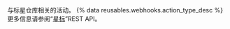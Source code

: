与标星仓库相关的活动。 {% data reusables.webhooks.action_type_desc %} 更多信息请参阅“[星标](/v3/activity/starring/)”REST API。
